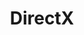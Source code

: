 ---
layout: tag-list
type: tag
title: DirectX
slug: directx
category: study
sidebar: false
description: >
   DirectX11 and DirectX12
---